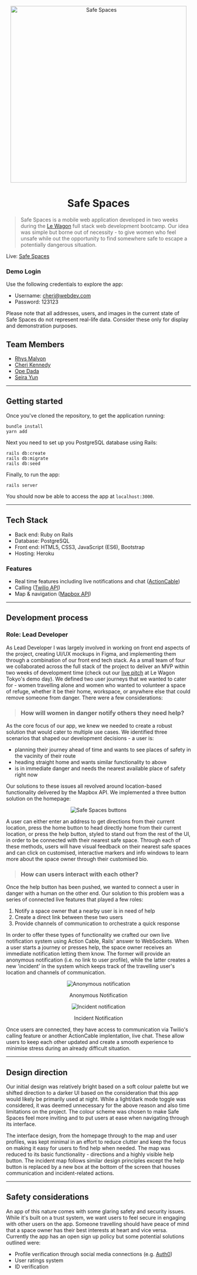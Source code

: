 <p align="center">
  <a href="https://www.safespacesjp.com/">
    <img alt="Safe Spaces" src="https://www.rhysmalyon.com/assets/images/safe-spaces-2f214e33.png" style="width: 30rem" />
  </a>
</p>
<h1 align="center">
  Safe Spaces
</h1>

> Safe Spaces is a mobile web application developed in two weeks during the [Le Wagon](https://www.lewagon.com/) full stack web development bootcamp. Our idea was simple but borne out of necessity - to give women who feel unsafe while out the opportunity to find somewhere safe to escape a potentially dangerous situation.

Live: [Safe Spaces](https://www.safespacesjp.com)

### Demo Login

Use the following credentials to explore the app:

- Username: cheri@webdev.com
- Password: 123123

Please note that all addresses, users, and images in the current state of Safe Spaces do not represent real-life data. Consider these only for display and demonstration purposes.

## Team Members
- [Rhys Malyon](https://www.linkedin.com/in/rhysmalyon/)
- [Cheri Kennedy](https://github.com/akiwidev)
- [Ope Dada](https://github.com/OpeDada)
- [Seira Yun](https://github.com/seira-yun)

<hr />

## Getting started

Once you've cloned the repository, to get the application running:

```
bundle install
yarn add
```

Next you need to set up you PostgreSQL database using Rails:

```
rails db:create
rails db:migrate
rails db:seed
```

Finally, to run the app:

```
rails server
```

You should now be able to access the app at `localhost:3000`.


<hr />

## Tech Stack

- Back end: Ruby on Rails
- Database: PostgreSQL
- Front end: HTML5, CSS3, JavaScript (ES6), Bootstrap
- Hosting: Heroku

### Features

- Real time features including live notifications and chat ([ActionCable](https://guides.rubyonrails.org/action_cable_overview.html))
- Calling ([Twilio API](https://www.twilio.com/docs/usage/api))
- Map & navigation ([Mapbox API](https://docs.mapbox.com/api/overview/))

<hr />

## Development process

### Role: Lead Developer

As Lead Developer I was largely involved in working on front end aspects of the project, creating UI/UX mockups in Figma, and implementing them through a combination of our front end tech stack. As a small team of four we collaborated across the full stack of the project to deliver an MVP within two weeks of development time (check out our [live pitch](https://youtu.be/z-8DkUq4SyA?t=1972) at Le Wagon Tokyo's demo day). We defined two user journeys that we wanted to cater for - women travelling alone and women who wanted to volunteer a space of refuge, whether it be their home, workspace, or anywhere else that could remove someone from danger. There were a few considerations:

> ### How will women in danger notify others they need help?

As the core focus of our app, we knew we needed to create a robust solution that would cater to multiple use cases. We identified three scenarios that shaped our development decisions - a user is:

- planning their journey ahead of time and wants to see places of safety in the vacinity of their route
- heading straight home and wants similar functionality to above
- is in immediate danger and needs the nearest available place of safety right now

Our solutions to these issues all revolved around location-based functionality delivered by the Mapbox API. We implemented a three button solution on the homepage:

<p align="center">
  <img src="https://i.imgur.com/ksNpwHk.png" alt="Safe Spaces buttons" />
</p>

A user can either enter an address to get directions from their current location, press the home button to head directly home from their current location, or press the help button, styled to stand out from the rest of the UI, in order to be connected with their nearest safe space. Through each of these methods, users will have visual feedback on their nearest safe spaces and can click on customised, interactive markers and info windows to learn more about the space owner through their customised bio.

> ### How can users interact with each other?

Once the help button has been pushed, we wanted to connect a user in danger with a human on the other end. Our solution to this problem was a series of connected live features that played a few roles:

1. Notify a space owner that a nearby user is in need of help
2. Create a direct link between these two users
3. Provide channels of communication to orchestrate a quick response

In order to offer these types of functionality we crafted our own live notification system using Action Cable, Rails' answer to WebSockets. When a user starts a journey or presses help, the space owner receives an immediate notification letting them know. The former will provide an anonymous notification (i.e. no link to user profile), while the latter creates a new 'incident' in the system which keeps track of the travelling user's location and channels of communication.


<p align="center">
  <img src="https://i.imgur.com/HdxWk7j.png" alt="Anonymous notification" />
</p>
<p align = "center">
  Anonymous Notification
</p>

<p align="center">
  <img src="https://i.imgur.com/jv0pHTF.png" alt="Incident notification" />
</p>
<p align = "center">
  Incident Notification
</p>

Once users are connected, they have access to communication via Twilio's calling feature or another ActionCable implentation, live chat. These allow users to keep each other updated and create a smooth experience to minimise stress during an already difficult situation.

<hr />

## Design direction

Our initial design was relatively bright based on a soft colour palette but we shifted direction to a darker UI based on the consideration that this app would likely be primarily used at night. While a light/dark mode toggle was considered, it was deemed unnecessary for the above reason and also time limitations on the project. The colour scheme was chosen to make Safe Spaces feel more inviting and to put users at ease when navigating through its interface.

The interface design, from the homepage through to the map and user profiles, was kept minimal in an effort to reduce clutter and keep the focus on making it easy for users to find help when needed. The map was reduced to its basic functionality - directions and a highly visible help button. The incident map follows similar design principles except the help button is replaced by a new box at the bottom of the screen that houses communication and incident-related actions.

<hr />

## Safety considerations

An app of this nature comes with some glaring safety and security issues. While it's built on a trust system, we want users to feel secure in engaging with other users on the app. Someone travelling should have peace of mind that a space owner has their best interests at heart and vice versa. Currently the app has an open sign up policy but some potential solutions outlined were:

- Profile verification through social media connections (e.g. [Auth0](https://auth0.com/))
- User ratings system
- ID verification
